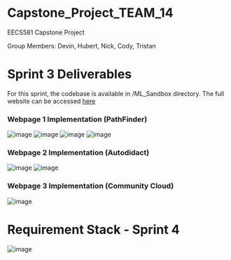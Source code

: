 # Capstone_Project_TEAM_14
EECS581 Capstone Project

Group Members: Devin, Hubert, Nick, Cody, Tristan
# Sprint 3 Deliverables 

For this sprint, the codebase is available in /ML_Sandbox directory.
The full website can be accessed [here](https://mlsandbox.streamlit.app/)

<h3>Webpage 1 Implementation (PathFinder)</h3>

![image](https://media.discordapp.net/attachments/1144750919641223330/1165825641485181068/image.png?ex=654842bc&is=6535cdbc&hm=13484c127b91289a9556f5f11160f7cf1a660bc5156205fcc76166aa920c69d7&=&width=1645&height=905)
![image](https://media.discordapp.net/attachments/1144750919641223330/1165825641871069214/image.png?ex=654842bd&is=6535cdbd&hm=14957a2636f6799218a4858d7389def6bca24e2fac891f2ec7af207dba058cb5&=&width=1558&height=905)
![image](https://media.discordapp.net/attachments/1144750919641223330/1165825642164650005/image.png?ex=654842bd&is=6535cdbd&hm=72585bb0ffe2aa0ef5cb232af8e3594f1dce154f2e9d8928a495d486a2608c44&=&width=1584&height=905)
![image](https://media.discordapp.net/attachments/1144750919641223330/1165825642504396820/image.png?ex=654842bd&is=6535cdbd&hm=48eba8f22d6de7d0190bd39b4a9eae5229754c1d80bf194a54ba1f4cd755a467&=&width=1510&height=905)


<h3>Webpage 2 Implementation (Autodidact)</h3>

![image](https://media.discordapp.net/attachments/1144750919641223330/1165861560959389696/image.png?ex=65486430&is=6535ef30&hm=1ae3340d07b7a28ea7575cc7d5132f54669d64a7ab44f009fb577870f8c489a1&=&width=1779&height=905)
![image](https://media.discordapp.net/attachments/1144750919641223330/1165861823686385774/image.png?ex=6548646f&is=6535ef6f&hm=a9795974cfe452b684753251603ebe2aa2b9cfff7bd4637dabb2852fe8581c8b&=&width=1771&height=905)


<h3>Webpage 3 Implementation (Community Cloud)</h3>

![image](https://media.discordapp.net/attachments/1144750919641223330/1165861326074163230/image.png?ex=654863f8&is=6535eef8&hm=d0db7a23d2b603e38a76b59a02efcdb3f81d78fdadc9e065a9ece2cf293fba1d&=&width=1780&height=905)


  
# Requirement Stack - Sprint 4 

![image](https://github.com/DevinRS/Capstone_Project/assets/103350414/bd4c9d37-f48b-47d8-8d5f-5b6c422fbe35)




